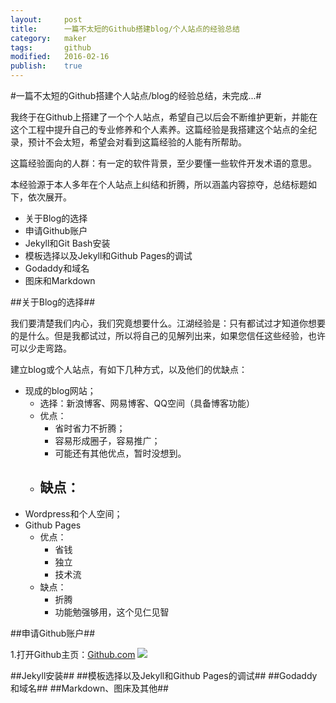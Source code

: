 ```yaml
---
layout:		post
title:		一篇不太短的Github搭建blog/个人站点的经验总结
category:	maker
tags:		github
modified:	2016-02-16
publish:	true
---
```


#一篇不太短的Github搭建个人站点/blog的经验总结，未完成...#

我终于在Github上搭建了一个个人站点，希望自己以后会不断维护更新，并能在这个工程中提升自己的专业修养和个人素养。这篇经验是我搭建这个站点的全纪录，预计不会太短，希望会对看到这篇经验的人能有所帮助。

这篇经验面向的人群：有一定的软件背景，至少要懂一些软件开发术语的意思。

本经验源于本人多年在个人站点上纠结和折腾，所以涵盖内容掠夺，总结标题如下，依次展开。

- 关于Blog的选择
- 申请Github账户
- Jekyll和Git Bash安装
- 模板选择以及Jekyll和Github Pages的调试
- Godaddy和域名
- 图床和Markdown

##关于Blog的选择##

我们要清楚我们内心，我们究竟想要什么。江湖经验是：只有都试过才知道你想要的是什么。但是我都试过，所以将自己的见解列出来，如果您信任这些经验，也许可以少走弯路。

建立blog或个人站点，有如下几种方式，以及他们的优缺点：

- 现成的blog网站；
	- 选择：新浪博客、网易博客、QQ空间（具备博客功能）
	- 优点：
		- 省时省力不折腾；
		- 容易形成圈子，容易推广；
		- 可能还有其他优点，暂时没想到。
	- 缺点：
		- 
- Wordpress和个人空间；
- Github Pages
	- 优点：
		- 省钱
		- 独立
		- 技术流
	- 缺点：
		- 折腾
		- 功能勉强够用，这个见仁见智

##申请Github账户##

1.打开Github主页：[Github.com](www.github.ocm)
![](http://7xqx7c.com1.z0.glb.clouddn.com/GithubSignup-0.png)

##Jekyll安装##
##模板选择以及Jekyll和Github Pages的调试##
##Godaddy和域名##
##Markdown、图床及其他##

